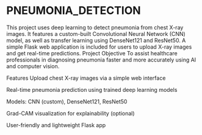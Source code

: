 # PNEUMONIA_DETECTION
This project uses deep learning to detect pneumonia from chest X-ray images. It features a custom-built Convolutional Neural Network (CNN) model, as well as transfer learning using DenseNet121 and ResNet50. A simple Flask web application is included for users to upload X-ray images and get real-time predictions.
Project Objective
To assist healthcare professionals in diagnosing pneumonia faster and more accurately using AI and computer vision.

 Features
Upload chest X-ray images via a simple web interface

Real-time pneumonia prediction using trained deep learning models

Models: CNN (custom), DenseNet121, ResNet50

Grad-CAM visualization for explainability (optional)

User-friendly and lightweight Flask app
